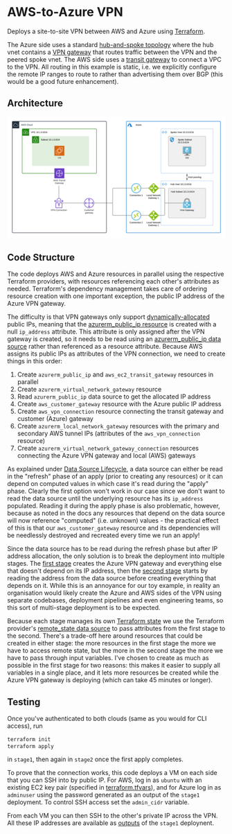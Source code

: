 # AWS-to-Azure VPN

Deploys a site-to-site VPN between AWS and Azure using [Terraform](https://www.terraform.io).

The Azure side uses a standard
[hub-and-spoke topology](https://docs.microsoft.com/en-us/azure/architecture/reference-architectures/hybrid-networking/hub-spoke)
where the hub vnet contains a
[VPN gateway](https://docs.microsoft.com/en-us/azure/vpn-gateway/) that routes traffic between
the VPN and the peered spoke vnet. The AWS side uses a
[transit gateway](https://docs.aws.amazon.com/vpc/latest/tgw/what-is-transit-gateway.html)
to connect a VPC to the VPN. All routing in this example is static, i.e. we explicitly
configure the remote IP ranges to route to rather than advertising them over BGP (this would
be a good future enhancement).

## Architecture

![Architecture diagram](architecture.png)

## Code Structure

The code deploys AWS and Azure resources in parallel using the respective Terraform providers,
with resources referencing each other's attributes as needed. Terraform's dependency management
takes care of ordering resource creation with one important exception, the public IP address of
the Azure VPN gateway.

The difficulty is that VPN gateways only support
[dynamically-allocated](https://docs.microsoft.com/en-us/azure/virtual-network/public-ip-addresses#allocation-method)
public IPs, meaning that the
[azurerm_public_ip resource](https://www.terraform.io/docs/providers/azurerm/r/public_ip.html)
is created with a null `ip_address` attribute. This attribute is only assigned after the VPN
gateway is created, so it needs to be read using an
[azurerm_public_ip data source](https://www.terraform.io/docs/providers/azurerm/d/public_ip.html)
rather than referenced as a resource attribute. Because AWS assigns its public IPs as attributes
of the VPN connection, we need to create things in this order:

1. Create `azurerm_public_ip` and `aws_ec2_transit_gateway` resources in parallel
1. Create `azurerm_virtual_network_gateway` resource
1. Read `azurerm_public_ip` data source to get the allocated IP address
1. Create `aws_customer_gateway` resource with the Azure public IP address
1. Create `aws_vpn_connection` resource connecting the transit gateway and customer (Azure) gateway
1. Create `azurerm_local_network_gateway` resources with the primary and secondary AWS tunnel IPs
(attributes of the `aws_vpn_connection` resource)
1. Create `azurerm_virtual_network_gateway_connection` resources connecting the Azure VPN gateway and
local (AWS) gateways

As explained under
[Data Source Lifecycle](https://www.terraform.io/docs/configuration/data-sources.html#data-source-lifecycle),
a data source can either be read in the "refresh" phase of an apply (prior to creating any resources)
or it can depend on computed values in which case it's read during the "apply" phase. Clearly the first option
won't work in our case since we don't want to read the data source until the underlying resource
has its `ip_address` populated. Reading it during the apply phase is also problematic, however, because as
noted in the docs any resources that depend on the data source will now reference "computed" (i.e. unknown)
values - the practical effect of this is that our `aws_customer_gateway` resource and its dependencies will
be needlessly destroyed and recreated every time we run an apply!

Since the data source has to be read during the refresh phase but after IP address allocation, the only solution
is to break the deployment into multiple stages. The [first stage](stage1/) creates the Azure VPN gateway and
everything else that doesn't depend on its IP address, then the [second stage](stage2/) starts by reading the
address from the data source before creating everything that depends on it. While this is an annoyance for our
toy example, in reality an organisation would likely create the Azure and AWS sides of the VPN using separate
codebases, deployment pipelines and even engineering teams, so this sort of multi-stage deployment is to be
expected.

Because each stage manages its own [Terraform state](https://www.terraform.io/docs/state/index.html) we use
the Terraform provider's
[remote_state data source](https://www.terraform.io/docs/providers/terraform/d/remote_state.html)
to pass attributes from the first stage to the second. There's a trade-off here around resources that could
be created in either stage: the more resources in the first stage the more we have to access remote state, but
the more in the second stage the more we have to pass through input variables. I've chosen to create as much as
possible in the first stage for two reasons: this makes it easier to supply all variables in a single place, and
it lets more resources be created while the Azure VPN gateway is deploying (which can take 45 minutes or longer).

## Testing

Once you've authenticated to both clouds (same as you would for CLI access), run
```
terraform init
terraform apply
```
in `stage1`, then again in `stage2` once the first apply completes.

To prove that the connection works, this code deploys a VM on each side that you can SSH into
by public IP. For AWS, log in as `ubuntu` with an existing EC2 key pair (specified in
[terraform.tfvars](stage1/terraform.tfvars)), and for Azure log in as `adminuser` using the
password generated as an output of the `stage1` deployment. To control SSH access set the
`admin_cidr` variable.

From each VM you can then SSH to the other's private IP across the VPN. All these IP addresses
are available as [outputs](https://www.terraform.io/docs/commands/output.html) of the `stage1`
deploynent.
